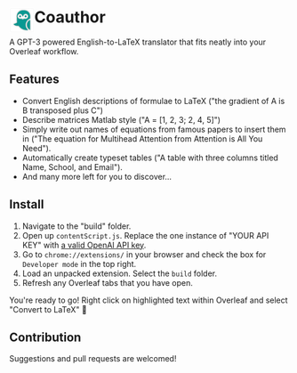 # <img src="public/icons/icon_48.png" width="45" align="left"> 
# Coauthor

A GPT-3 powered English-to-LaTeX translator that fits neatly into your Overleaf workflow.

## Features

- Convert English descriptions of formulae to LaTeX ("the gradient of A is B transposed plus C")
- Describe matrices Matlab style ("A = [1, 2, 3; 2, 4, 5]")
- Simply write out names of equations from famous papers to insert them in ("The equation for Multihead Attention from Attention is All You Need").
- Automatically create typeset tables ("A table with three columns titled Name, School, and Email").
- And many more left for you to discover...

## Install

1. Navigate to the "build" folder.
2. Open up `contentScript.js`. Replace the one instance of "YOUR API KEY" with [a valid OpenAI API key](https://beta.openai.com/account/api-keys).
3. Go to `chrome://extensions/` in your browser and check the box for `Developer mode` in the top right.
4. Load an unpacked extension. Select the `build` folder.
5. Refresh any Overleaf tabs that you have open.

You're ready to go! Right click on highlighted text within Overleaf and select "Convert to LaTeX" 🎉

## Contribution

Suggestions and pull requests are welcomed!

